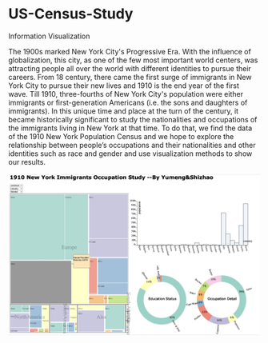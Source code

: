 # US-Census-Study
Information Visualization

The 1900s marked New York City's Progressive Era. With the influence of globalization, this city, as one of the few most important world centers, was attracting people all over the world with different identities to pursue their careers. From 18 century, there came the first surge of immigrants in New York City to pursue their new lives and 1910 is the end year of the first wave. Till 1910, three-fourths of New York City's population were either immigrants or first-generation Americans (i.e. the sons and daughters of immigrants). In this unique time and place at the turn of the century, it became historically significant to study the nationalities and occupations of the immigrants living in New York at that time. To do that, we find the data of the 1910 New York Population Census and we hope to explore the relationship between people’s occupations and their nationalities and other identities such as race and gender and use visualization methods to show our results. 

![Overview_of_Project](project_overview.png)
